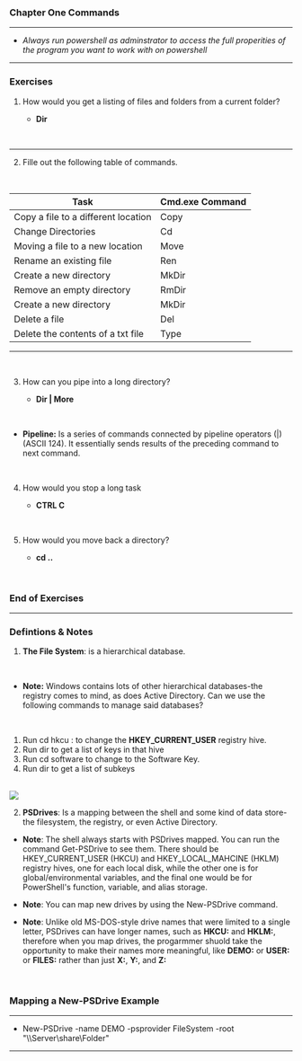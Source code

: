 ### Chapter One Commands

----

- *Always run powershell as adminstrator to access the full properities of the program you want to work with on powershell* 

--- 

### Exercises

1. How would you get a listing of files and folders from a current folder? 
    
    - **Dir**

<br>

---
2. Fille out the following table of commands. 

<br>

| Task      | Cmd.exe Command |
| ----------- | ----------- |
| Copy a file to a different location      | Copy     |
| Change Directories   | Cd        |
| Moving a file to a new location    | Move     |
| Rename an existing file   | Ren        |
| Create a new directory    | MkDir     |
| Remove an empty directory   | RmDir        |
| Create a new directory    | MkDir     |
| Delete a file   | Del        |
| Delete the contents of a txt file    | Type     |

---
<br>

3. How can you pipe into a long directory? 

    - **Dir | More**


<br>

- **Pipeline:** Is a series of commands connected by pipeline operators (|) (ASCII 124). It essentially sends results of the preceding command to next command. 

<br>

4. How would you stop a long task

    - **CTRL C**

<br>

5. How would you move back a directory? 

    - **cd ..**

<br>

### End of Exercises

--- 

### Defintions & Notes

1. **The File System**: is a hierarchical database.

<br>

- **Note:** Windows contains lots of other hierarchical databases-the registry comes to mind, as does Active Directory. Can we use the following commands to manage said databases?

<br>

1. Run cd hkcu : to change the **HKEY_CURRENT_USER** registry hive.
2. Run dir to get a list of keys in that hive 
3. Run cd software to change to the Software Key. 
4. Run dir to get a list of subkeys


<br>

<img src="https://media.discordapp.net/attachments/948733123804418088/1152039231829585931/Screen_Shot_2023-09-14_at_5.28.02_PM.png?width=1440&height=598">

<br>

2. **PSDrives**: Is a mapping between the shell and some kind of data store-the filesystem, the registry, or even Active Directory. 


- **Note**: The shell always starts with PSDrives mapped. You can run the command Get-PSDrive to see them. There should be HKEY_CURRENT_USER (HKCU) and HKEY_LOCAL_MAHCINE (HKLM) registry hives, one for each local disk, while the other one is for global/environmental variables, and the final one would be for PowerShell's function, variable, and alias storage.

- **Note**: You can map new drives by using the New-PSDrive command. 


- **Note**: Unlike old MS-DOS-style drive names that were limited to a single letter, PSDrives can have longer names, such as **HKCU:** and **HKLM:**, therefore when you map drives, the progarmmer shuold take the opportunity to make their names more meaningful, like **DEMO:** or **USER:** or **FILES:** rather than just **X:**, **Y:**, and **Z:**

<br>

### Mapping a New-PSDrive Example

---

- New-PSDrive -name DEMO -psprovider FileSystem -root "\\\Server\share\Folder"

---